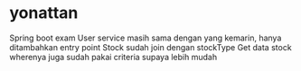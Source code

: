 # yonattan
 Spring boot exam
User service masih sama dengan yang kemarin, hanya ditambahkan entry point
Stock sudah join dengan stockType
Get data stock wherenya juga sudah pakai criteria supaya lebih mudah